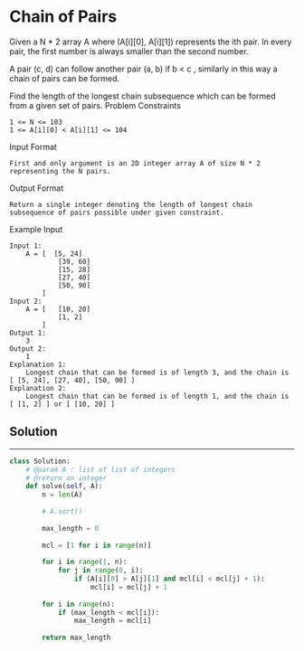 <h1>Chain of Pairs</h1>

<p>
Given a N * 2 array A where (A[i][0], A[i][1]) represents the ith pair.
In every pair, the first number is always smaller than the second number.

A pair (c, d) can follow another pair (a, b) if b < c , similarly in this way a chain of pairs can be formed.

Find the length of the longest chain subsequence which can be formed from a given set of pairs.
Problem Constraints

    1 <= N <= 103
    1 <= A[i][0] < A[i][1] <= 104
Input Format
    
    First and only argument is an 2D integer array A of size N * 2 representing the N pairs.
Output Format
    
    Return a single integer denoting the length of longest chain subsequence of pairs possible under given constraint.
Example Input

    Input 1:
        A = [  [5, 24]
                [39, 60]
                [15, 28]
                [27, 40]
                [50, 90]
            ]
    Input 2:
        A = [   [10, 20]
                [1, 2]
            ]
    Output 1:
        3
    Output 2:
        1
    Explanation 1:
        Longest chain that can be formed is of length 3, and the chain is [ [5, 24], [27, 40], [50, 90] ]
    Explanation 2:
        Longest chain that can be formed is of length 1, and the chain is [ [1, 2] ] or [ [10, 20] ]

<h2>Solution</h2>

***

```python
class Solution:
    # @param A : list of list of integers
    # @return an integer
    def solve(self, A):
        n = len(A)
    
        # A.sort()
        
        max_length = 0
      
        mcl = [1 for i in range(n)] 
      
        for i in range(1, n): 
            for j in range(0, i): 
                if (A[i][0] > A[j][1] and mcl[i] < mcl[j] + 1): 
                    mcl[i] = mcl[j] + 1
      
        for i in range(n): 
            if (max_length < mcl[i]): 
                max_length = mcl[i] 
      
        return max_length
```